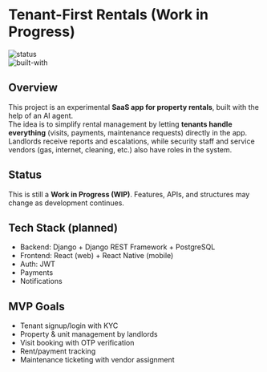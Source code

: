 # Tenant-First Rentals (Work in Progress)

![status](https://img.shields.io/badge/status-WIP-yellow)  
![built-with](https://img.shields.io/badge/built%20with-AI%20Agent-blue)

## Overview
This project is an experimental **SaaS app for property rentals**, built with the help of an AI agent.  
The idea is to simplify rental management by letting **tenants handle everything** (visits, payments, maintenance requests) directly in the app.  
Landlords receive reports and escalations, while security staff and service vendors (gas, internet, cleaning, etc.) also have roles in the system.

## Status
This is still a **Work in Progress (WIP)**. Features, APIs, and structures may change as development continues.

## Tech Stack (planned)
- Backend: Django + Django REST Framework + PostgreSQL  
- Frontend: React (web) + React Native (mobile)  
- Auth: JWT 
- Payments
- Notifications

## MVP Goals
- Tenant signup/login with KYC  
- Property & unit management by landlords  
- Visit booking with OTP verification  
- Rent/payment tracking  
- Maintenance ticketing with vendor assignment 

